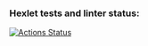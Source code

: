 ### Hexlet tests and linter status:
[![Actions Status](https://github.com/shiffter/python-project-lvl2/workflows/hexlet-check/badge.svg)](https://github.com/shiffter/python-project-lvl2/actions)